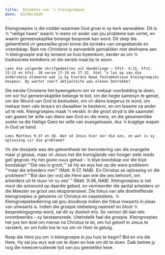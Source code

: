 ```yaml
---
title:  Dinamika van ‘n kleingroepie
date:  03/09/2020
---
```


Kleingroepies is die middel waarmee God groei in sy kerk aanwakker. Dit is ’n “veilige hawe” waarin ’n mens vir ander van jou probleme kan vertel, en waarin gemeenskaplike belange bespreek kan word. Dit skep die geleentheid vir geestelike groei binne die konteks van omgeebande en vriendskap. Baie nie-Christene is aanvanklik gemakliker met deelname aan ’n kleingroepie wat by iemand se huis byeenkom, eerder as om ’n tradisionele kerkdiens vir die eerste maal by te woon.

`Lees die volgende skrifgedeeltes uit Handelinge – hfst. 4:31, hfst. 12:12 en hfst. 20 verse 17-19 en 27-32. Stel ‘n lys op van die onderskeie elemente wat jy by hierdie Nuwe Testamentiese kleingroepies bespeur. By watter soort aktiwiteite was elkeen betrokke?`

Die eerste Christene het byeengekom om vir mekaar voorbidding te doen, om oor hul gemeenskaplike belange te bid, om die hegte samesyn te geniet, om die Woord van God te bestudeer, om vir diens toegerus te word, om mekaar teen vals leraars en dwaalleer te beskerm, en om tesame na ander uit te reik. Kleingroepies maak ’n verskil. In die groot stryd is die saamstel van gawes ter wille van diens aan God en die mens, en die gesamentlike soeke na die Heilige Gees ter wille van evangelisasie, dus ’n kragtige wapen in God se hand.

`Lees Matteus 9:37 en 38. Wat sê Jesus hier oor die oes, en wat is sy oplossing vir die probleem?`

Vir die dissipels was die geleenthede ter bevordering van die evangelie maar yl gesaai, maar vir Jesus het die koringlande van honger siele reeds geil gegroei. Hy het goeie nuus gehad – ’n blye boodskap oor die blye boodskap! “‘Die oes is groot,’” sê Hy en wys toe op die ware  probleem: “‘maar die arbeiders min’” (Matt. 9:37, NAB). En Christus se oplossing vir dié probleem? “‘Bid dan [en vra] die Here aan wie die oes behoort, om arbeiders uit te stuur vir sy oes’ ” (Matt. 9:38, NAB). Kleingroepies is net mooi die antwoord op daardie gebed, en vermeerder die aantal arbeiders vir die Meester se groot oes eksponensieel. Die fokus van alle doeltreffende kleingroepies is getuienis vir Christus en naastediens. ’n Kleingroepiebediening sal gou doodloop indien die fokus inwaarts in plaas van uitwaarts is. Indien die groepie eiebelang nastreef en bloot ’n besprekingsgroep word, sal dit sy doelwit mis. So verloor dit dan iets onontbeerliks – sy bestaansrede. Uiteindelik faal die groepie. Kleingroepies het juis ten doel om mense na Christus te lei, om hul geloof in Jesus te versterk, en om hulle toe te rus om vir Hom te getuig.

Roep die Here jou om ’n kleingroepie in jou huis te begin? Bid en vra die Here, Hy sal jou wys wat om te doen en hoe om dit te doen. Dalk betree jy nog die meesvervullende tyd van jou geestelike lewe.